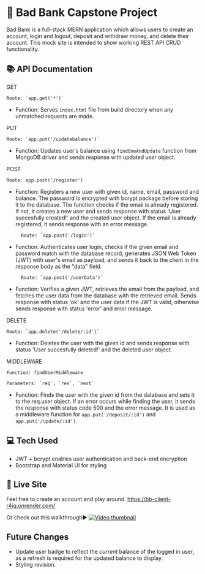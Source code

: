 # 🏦 Bad Bank Capstone Project

Bad Bank is a full-stack MERN application which allows users to create an account, login and logout, deposit and withdraw money, and delete their account. This mock site is intended to show working REST API CRUD functionality.

## 📚 API Documentation

GET

    Route: `app.get('*')`
    
- Function: Serves `index.html` file from build directory when any unmatched requests are made.

PUT

    Route: `app.put('/updatebalance')`
- Function: Updates user's balance using `findOneAndUpdate` function from MongoDB driver and sends response with updated user object.

POST

    Route: app.post('/register')

- Function: Registers a new user with given id, name, email, password and balance. The password is encrypted with bcrypt package before storing it to the database. The function checks if the email is already registered. If not, it creates a new user and sends response with status 'User succesfully created!' and the created user object. If the email is already registered, it sends response with an error message.

        Route: `app.post('/login')`
- Function: Authenticates user login, checks if the given email and password match with the database record, generates JSON Web Token (JWT) with user's email as payload, and sends it back to the client in the response body as the "data" field.

        Route: `app.post('/userData')`

- Function: Verifies a given JWT, retrieves the email from the payload, and fetches the user data from the database with the retrieved email. Sends response with status 'ok' and the user data if the JWT is valid, otherwise sends response with status 'error' and error message.

DELETE


    Route: `app.delete('/delete/:id')`

- Function: Deletes the user with the given id and sends response with status 'User succesfully deleted!' and the deleted user object.

MIDDLEWARE


    Function: findUserMiddleware

    Parameters: `req`, `res`, `next`

- Function: Finds the user with the given id from the database and sets it to the req.user object. If an error occurs while finding the user, it sends the response with status code 500 and the error message. It is used as a middleware function for `app.put('/deposit/:id')` and `app.put('/update/:id')`.

## 💻 Tech Used

- JWT + bcrypt enables user authentication and back-end encryption
- Bootstrap and Material UI for styling

## 🔗 Live Site

Feel free to create an account and play around. 
https://bb-client-r4iq.onrender.com/

Or check out this walkthrough▶️
[![Video thumbnail](https://img.youtube.com/vi/Uqe_AY4UvJY/0.jpg)](https://www.youtube.com/watch?v=Uqe_AY4UvJY)

## Future Changes

- Update user badge to reflect the *current* balance of the logged in user, as a refresh is required for the updated balance to display.
- Styling revision.
